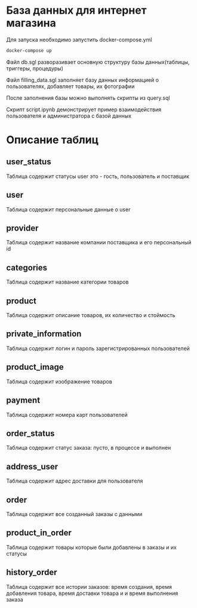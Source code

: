# База данных для интернет магазина
Для запуска необходимо запустить docker-compose.yml
```bash
docker-compose up
```
Файл db.sgl разворазивает основную структуру базы данных(таблицы, триггеры, процедуры)

Файл filling_data.sgl заполняет базу данных информацией о пользователях, добавляет товары, их фотографии

После заполнения базы можно выполнять скрипты из query.sql 

Скрипт script.ipynb демонстрирует пример взаимодействия пользователя и администратора с базой данных 

# Описание таблиц
## user_status
Таблица содержит статусы user это - гость, пользователь и поставщик 
## user
Таблица содержит персональные данные о user
## provider
Таблица содержит название компании поставщика и его персональный id
## categories
Таблица содержит название категории товаров
## product
Таблица содержит описание товаров, их количество и стоймость
## private_information
Таблица содержит логин и пароль зарегистрированных пользователей
## product_image
Таблица содержит изображение товаров
## payment
Таблица содержит номера карт пользователей
## order_status
Таблица содержит статус заказа: пусто, в процессе и выполнен
## address_user
Таблица содержит адрес доставки для пользователя
## order
Таблица содержит все созданный заказы с данными 
## product_in_order
Таблица содержит товары которые были добавлены в заказы и их статусы
## history_order
Таблица содержит все истории заказов: время создания, время добавления товара, время доставки товара и и время выполнения заказа
